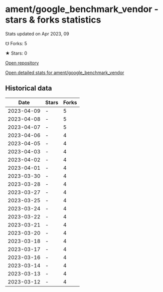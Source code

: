 # ament/google_benchmark_vendor - stars & forks statistics

Stats updated on Apr 2023, 09

☋ Forks: 5

★ Stars: 0

[Open repository](https://github.com/ament/google_benchmark_vendor)

[Open detailed stats for ament/google_benchmark_vendor](https://reviewgithub.com/rep/ament/google_benchmark_vendor)

## Historical data
| Date | Stars | Forks |
|------|-------|-------|
| 2023-04-09 | - | 5 | 
| 2023-04-08 | - | 5 | 
| 2023-04-07 | - | 5 | 
| 2023-04-06 | - | 4 | 
| 2023-04-05 | - | 4 | 
| 2023-04-03 | - | 4 | 
| 2023-04-02 | - | 4 | 
| 2023-04-01 | - | 4 | 
| 2023-03-30 | - | 4 | 
| 2023-03-28 | - | 4 | 
| 2023-03-27 | - | 4 | 
| 2023-03-25 | - | 4 | 
| 2023-03-24 | - | 4 | 
| 2023-03-22 | - | 4 | 
| 2023-03-21 | - | 4 | 
| 2023-03-20 | - | 4 | 
| 2023-03-18 | - | 4 | 
| 2023-03-17 | - | 4 | 
| 2023-03-16 | - | 4 | 
| 2023-03-14 | - | 4 | 
| 2023-03-13 | - | 4 | 
| 2023-03-12 | - | 4 | 

